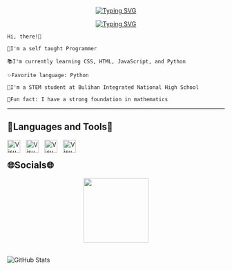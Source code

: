 <p align="center">
  <a href="https://github.com/wiesu"><img src="https://readme-typing-svg.demolab.com?font=Fira+Code&size=35&pause=2500&center=true&vCenter=true&repeat=false&random=false&width=435&lines=Ralph+Dela+Cruz" alt="Typing SVG" /></a>
</p>

<p align="center">
  <a href="https://github.com/wiesu)"><img src="https://readme-typing-svg.demolab.com?font=Fira+Code&size=27&pause=2500&center=true&repeat=false&random=false&width=440&lines=Aspiring+Software++Engineer+" alt="Typing SVG" /></a>
</p>

```
Hi, there!👋

🫡I'm a self taught Programmer

📚I'm currently learning CSS, HTML, JavaScript, and Python

✨Favorite language: Python

🏫I'm a STEM student at Bulihan Integrated National High School

🤗Fun fact: I have a strong foundation in mathematics
```
---
## 🧰Languages and Tools🧰

<img align="left" alt="Visual Studio Code" width="30px" src="https://cdn.jsdelivr.net/gh/devicons/devicon@latest/icons/python/python-original.svg" style="padding-right:10px;" />
<img align="left" alt="Visual Studio Code" width="30px" src="https://cdn.jsdelivr.net/gh/devicons/devicon@latest/icons/javascript/javascript-original.svg" style="padding-right:10px;" />
<img align="left" alt="Visual Studio Code" width="30px" src="https://cdn.jsdelivr.net/gh/devicons/devicon@latest/icons/html5/html5-original.svg" style="padding-right:10px;" />
<img align="left" alt="Visual Studio Code" width="30px" src="https://cdn.jsdelivr.net/gh/devicons/devicon@latest/icons/css3/css3-original.svg" style="padding-right:10px;" />
<br/>

## 🌐Socials🌐

<div align="center">
  <a href="https://www.instagram.com/wiesu_">
    <img width="150px" src="https://img.shields.io/badge/Instagram-%23E4405F?style=flat&logo=Instagram&logoColor=%23ffffff" />
  </a>
</div>
<br>



![GitHub Stats](https://github-readme-stats.vercel.app/api?username=wiesu&theme=default&show_icons=true&hide_border=true&count_private=true)
